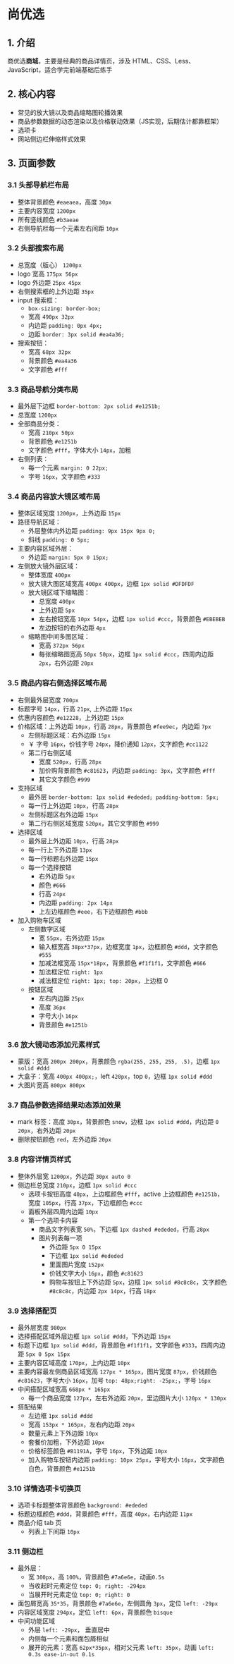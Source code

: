 # 尚优选

## 1. 介绍

商优选**商城**，主要是经典的商品详情页，涉及 HTML、CSS、Less、JavaScript，适合学完前端基础后练手

## 2. 核心内容

- 常见的放大镜以及商品缩略图轮播效果
- 商品参数数据的动态渲染以及价格联动效果（JS实现，后期估计都靠框架）
- 选项卡
- 网站侧边栏伸缩样式效果

## 3. 页面参数

### 3.1 头部导航栏布局

- 整体背景颜色 `#eaeaea`，高度 `30px`
- 主要内容宽度 `1200px`
- 所有竖线颜色 `#b3aeae`
- 右侧导航栏每一个元素左右间距 `10px`

### 3.2 头部搜索布局

- 总宽度（版心） `1200px`
- logo 宽高 `175px 56px`
- logo 外边距 `25px 45px`
- 右侧搜索框的上外边距 `35px`
- input 搜索框：
  - `box-sizing: border-box;`
  - 宽高 `490px 32px`
  - 内边距 `padding: 0px 4px;`
  - 边距 `border: 3px solid #ea4a36;`
- 搜索按钮：
  - 宽高 `68px 32px`
  - 背景颜色 `#ea4a36`
  - 文字颜色 `#fff`

### 3.3 商品导航分类布局

- 最外层下边框 `border-bottom: 2px solid #e1251b;`
- 总宽度 `1200px`
- 全部商品分类：
  - 宽高 `210px 50px`
  - 背景颜色 `#e1251b`
  - 文字颜色 `#fff`，字体大小 `14px`，加粗
- 右侧列表：
  - 每一个元素 `margin: 0 22px;`
  - 字号 `16px`，文字颜色 `#333`
  
### 3.4 商品内容放大镜区域布局

- 整体区域宽度 `1200px`，上外边距 `15px`
- 路径导航区域：
  - 外层整体内外边距 `padding: 9px 15px 9px 0;`
  - 斜线 `padding: 0 5px;`
- 主要内容区域外层：
  - 外边距 `margin: 5px 0 15px;`
- 左侧放大镜外层区域：
  - 整体宽度 `400px`
  - 放大镜大图区域宽高 `400px 400px`，边框 `1px solid #DFDFDF`
  - 放大镜区域下缩略图：
    - 总宽度 `400px`
    - 上外边距 `5px`
    - 左右按钮宽高 `10px 54px`，边框 `1px solid #ccc`，背景颜色 `#EBEBEB`
    - 左边按钮的右外边距 `4px`
  - 缩略图中间多图区域：
    - 宽高 `372px 56px`
    - 每张缩略图宽高 `50px 50px`，边框 `1px solid #ccc`，四周内边距 `2px`，右外边距 `20px`
  
### 3.5 商品内容右侧选择区域布局

- 右侧最外层宽度 `700px`
- 标题字号 `14px`，行高 `21px`, 上外边距 `15px`
- 优惠内容颜色 `#e12228`，上外边距 `15px`
- 价格区域：上外边距 `10px`，行高 `28px`，背景颜色 `#fee9ec`，内边距 `7px`
  - 左侧标题区域：右外边距 `15px`
  - ￥ 字号 `16px`，价钱字号 `24px`，降价通知 `12px`，文字颜色 `#cc1122`
  - 第二行右侧区域
    - 宽度 `520px`，行高 `28px`
    - 加价购背景颜色 `#c81623`，内边距 `padding: 3px`，文字颜色 `#fff`
    - 其它文字颜色 `#999`   
- 支持区域
  - 最外层 `border-bottom: 1px solid #ededed; padding-bottom: 5px;`
  - 每一行上外边距 `10px`，行高 `28px`
  - 左侧标题区右外边距 `15px`
  - 第二行右侧区域宽度 `520px`，其它文字颜色 `#999`
- 选择区域
  - 最外层上外边距 `10px`，行高 `28px`
  - 每一行上下外边距 `13px`
  - 每一行标题右外边距 `15px`
  - 每一个选择按钮
    - 右外边距 `5px`
    - 颜色 `#666`
    - 行高 `24px`
    - 内边距 `padding: 2px 14px`
    - 上左边框颜色 `#eee`，右下边框颜色 `#bbb`
- 加入购物车区域
  - 左侧数字区域
    - 宽 `55px`，右外边距 `15px`
    - 输入框宽高 `38px*37px`，边框宽度 `1px`，边框颜色 `#ddd`，文字颜色 `#555`
    - 加减法框宽高 `15px*18px`，背景颜色 `#f1f1f1`，文字颜色 `#666`
    - 加法框定位 `right: 1px`
    - 减法框定位 `right: 1px; top: 20px`，上边框 0
  - 按钮区域
    - 左右内边距 `25px`
    - 高度 `36px`
    - 字号大小 `16px`
    - 背景颜色 `#e1251b`

### 3.6 放大镜动态添加元素样式

- 蒙版：宽高 `200px 200px`，背景颜色 `rgba(255, 255, 255, .5)`，边框 `1px solid #ddd`
- 大盒子：宽高 `400px 400px;`，left `420px`，top `0`，边框 `1px solid #ddd`
- 大图片宽高 `800px 800px`

### 3.7 商品参数选择结果动态添加效果

- mark 标签：高度 `30px`，背景颜色 `snow`，边框 `1px solid #ddd`，内边距 `0 20px`，右外边距 `20px`
- 删除按钮颜色 `red`，左外边距 `20px`

### 3.8 内容详情页样式

- 整体外层宽 `1200px`，外边距 `30px auto 0`
- 侧边栏总宽度 `210px`，边框 `1px solid #ccc`
  - 选项卡按钮高度 `40px`，上边框颜色 `#fff`，active 上边框颜色 `#e1251b`，宽度 `105px`，行高 `37px`，下边框颜色 `#ccc`
  - 面板外层四周内边距 `10px`
  - 第一个选项卡内容
    - 商品文字列表宽 `50%`，下边框 `1px dashed #ededed`，行高 `28px`
    - 图片列表每一项
       - 外边距 `5px 0 15px`
       - 下边框 `1px solid #ededed`
       - 里面图片宽度 `152px`
       - 价钱文字大小 `16px`，颜色 `#c81623`
       - 购物车按钮上下外边距 `5px`，边框 `1px solid #8c8c8c`，文字颜色 `#8c8c8c`，内边距 `2px 14px`，行高 `18px`

### 3.9 选择搭配页

- 最外层宽度 `980px`
- 选择搭配区域外层边框 `1px solid #ddd`，下外边距 `15px`
- 标题下边框 `1px solid #ddd`，背景颜色 `#f1f1f1`，文字颜色 `#333`，四周内边距 `5px 0 5px 15px`
- 主要内容区域高度 `170px`，上内边距 `10px`
- 主要内容最左侧商品区域宽高 `127px * 165px`，图片宽度 `87px`，价钱颜色 `#c81623`，字号大小 `16px`，加号 `top: 48px;right: -25px;`，字号 `16px`
- 中间搭配区域宽高 `668px * 165px`
  - 每一个商品宽度 `127px`，左右外边距 `20px`，里边图片大小 `120px * 130px`
- 搭配结果
  - 左边框 `1px solid #ddd`
  - 宽高 `153px * 165px`，左右内边距 `20px`
  - 数量元素上下外边距 `10px`
  - 套餐价加粗，下外边距 `10px`
  - 价格标签颜色 `#B1191A`，字号 `16px`，下外边距 `10px`
  - 加入购物车按钮内边距 `padding: 10px 25px`，字号大小 `16px`，文字颜色白色，背景颜色 `#e1251b`

### 3.10 详情选项卡切换页

- 选项卡标题整体背景颜色 `background: #ededed`
- 标题边框颜色 `#ddd`，背景颜色 `#fff`，高度 `40px`，右内边距 `11px`
- 商品介绍 tab 页
  - 列表上下间距 `10px`

### 3.11 侧边栏

- 最外层：
  - 宽 `300px`，高 `100%`，背景颜色 `#7a6e6e`，动画`0.5s`
  - 当收起时元素定位 `top: 0; right: -294px`
  - 当展开时元素定位 `top: 0; right: 0`
- 面包屑宽高 `35*35`，背景颜色 `#7a6e6e`，左侧圆角 `3px`，定位 `left: -29px`
- 内容区域宽度 `294px`，定位 `left: 6px`，背景颜色 `bisque`
- 中间功能区域
  - 外层 `left: -29px`， 垂直居中
  - 内侧每一个元素和面包屑相似
  - 展开的元素：宽高 `62px*35px`，相对父元素 `left: 35px`，动画 `left: 0.3s ease-in-out 0.1s`